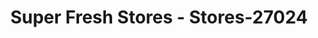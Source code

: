 ---
f_zip-code: 21220
f_state-code: MD
title: Super Fresh Stores - Stores-27024
f_phone: 410-391-5090
f_city-only: Middle River
f_address: 1422 Martin Boulevard Middle River
f_location-unique-id: '27024'
slug: super-fresh-stores---stores-27024
updated-on: '2024-05-30T13:46:58.046Z'
created-on: '2024-05-30T13:36:59.803Z'
published-on: '2024-05-30T13:54:32.469Z'
f_city-state: cms/city/middle-river-md.md
f_company: cms/company/super-fresh-stores---stores.md
f_state: cms/state/maryland.md
layout: '[payday-loan].html'
tags: payday-loan
---